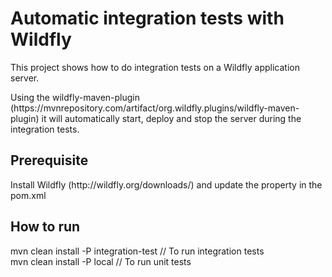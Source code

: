 # Automatic integration tests with Wildfly
This project shows how to do integration tests on a Wildfly application server.
<p>
Using the wildfly-maven-plugin (https://mvnrepository.com/artifact/org.wildfly.plugins/wildfly-maven-plugin) it will automatically start, deploy and stop the server during the integration tests.
</p>
<h2> Prerequisite </h2>
Install Wildfly (http://wildfly.org/downloads/) and update the <wildfly.home> property in the pom.xml 
<h2> How to run </h2>
mvn clean install -P integration-test // To run integration tests
<br/>
mvn clean install -P local // To run unit tests
